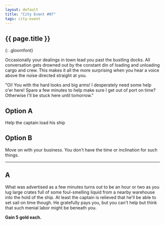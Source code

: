 ```yaml
---
layout: default
title: "City Event #07"
tags: city-event
---
```


## {{ page.title }}
{: .gloomfont}

Occasionally your dealings in town lead you past the bustling docks.
All conversation gets drowned out by the constant din of loading and
unloading cargo and crew.  This makes it all the more surprising when
you hear a voice above the noise directed straight at you.

"Oi!  You with the hard looks and big arms!  I desperately need some
help o'er here!  Spare a few minutes to help make sure I get out of port
on time?  Otherwise I'll be stuck here until tomorrow."

## Option A

Help the captain load his ship

## Option B

Move on with your business.  You don't have the time or inclination for such things.

***

## A

What was advertised as a few minutes turns out to be an hour or two as you lug
large crates full of some foul-smelling liquid from a nearby warehouse into
the hold of the ship.  At least the captain is relieved that he'll be able to set
sail on time though.  He gratefully pays you, but you can't help but think that such
menial labor might be beneath you.

<strong>Gain 5 gold each.</strong>

